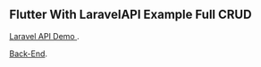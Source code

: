 ## Flutter With LaravelAPI Example Full CRUD 

[Laravel API Demo ](https://limitless-everglades-33254.herokuapp.com/api). 

[Back-End](https://github.com/fahadgithub1/Laravel-API-JWT-Full-CRUD-Example). 
